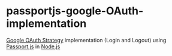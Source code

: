 # passportjs-google-OAuth-implementation
[Google OAuth Strategy](http://www.passportjs.org/packages/passport-google-oauth/) implementation (Login and Logout) using [Passport.js](http://www.passportjs.org/) in [Node.js](https://nodejs.org/)
